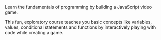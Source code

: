 Learn the fundamentals of programming by building a JavaScript video game. 

This fun, exploratory course teaches you basic concepts like variables, values, conditional statements and functions by interactively playing with code while creating a game.